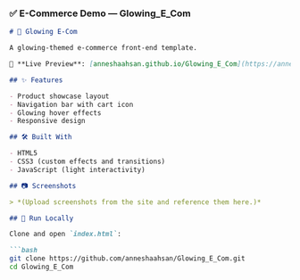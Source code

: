 ### ✅ **E-Commerce Demo — Glowing_E_Com**

```markdown
# 🛒 Glowing E-Com

A glowing-themed e-commerce front-end template.

🔗 **Live Preview**: [anneshaahsan.github.io/Glowing_E_Com](https://anneshaahsan.github.io/Glowing_E_Com/)

## ✨ Features

- Product showcase layout
- Navigation bar with cart icon
- Glowing hover effects
- Responsive design

## 🛠️ Built With

- HTML5
- CSS3 (custom effects and transitions)
- JavaScript (light interactivity)

## 📷 Screenshots

> *(Upload screenshots from the site and reference them here.)*

## 🚀 Run Locally

Clone and open `index.html`:

```bash
git clone https://github.com/anneshaahsan/Glowing_E_Com.git
cd Glowing_E_Com

